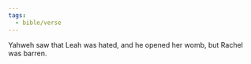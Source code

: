 ```yaml
---
tags:
  - bible/verse
---
```

Yahweh saw that Leah was hated, and he opened her womb, but Rachel was barren.